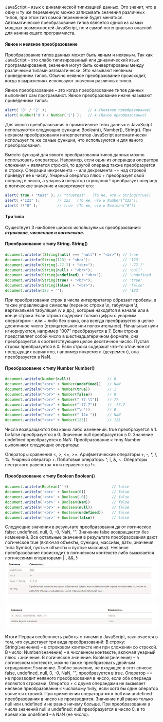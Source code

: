 
JavaScript – язык с динамической типизацией данных. Это значит, что в одну и ту же переменную можно записывать значения различных типов, при этом тип самой переменной будет меняться.
Автоматическое преобразование типов является одной из самых мощных возможностей JavaScript, но и самой потенциально опасной для начинающего программиста.

#### Явное и неявное преобразование
Преобразование типов данных может быть явным и неявным. Так как JavaScript – это слабо типизированный или динамический язык программирования, значения могут быть конвертированы между различными типами автоматически. Это называют неявным приведением типов. Обычно неявное преобразование происходит, когда в выражениях используют значения различных типов.

Явное преобразование – это когда преобразование типов данных выполняет сам программист. Явное преобразование иначе называют приведением типов:
```javascript
alert( '8' / '2' );                   // 4 (Неявное преобразование)
alert( Number('8') / Number('2') );   // 4 (Явное преобразование)

```
Для явного преобразования в примитивные типы данных в JavaScript используются следующие функции: Boolean(), Number(), String(). При неявном преобразования интерпретатор JavaScript автоматически использует те же самые функции, что используются и для явного преобразования.

Вместо функций для явного преобразования типов данных можно использовать операторы. Например, если один из операндов оператора сложения + является строкой, то другой операнд также преобразуется в строку. Операции инкремента -- или декремента ++ над строкой приведут её к числу. Унарный оператор плюс + преобразует свой операнд в число, а унарный оператор отрицания ! преобразует операнд в логическое значение и инвертирует его:
```javascript
alert( true + "test" ); // "truetest"   (То же, что и String(true))
alert( +"123" );        // 123   (То же, что и Number("123"))
alert( !!"0" );         // true  (То же, что и Boolean("0"))
```

#### Три типа
Существует 3 наиболее широко используемых преобразования: ***строковое, численное и логическое.***

#### Преобразование к типу String. String()
```javascript
document.writeln((String(null) === "null") + "<br>"); // true
document.writeln(String(123) + "<br>");               // '123'
document.writeln(String(-77.7) + "<br>");             // '-77.7'
document.writeln(String(null) + "<br>");              // 'null'
document.writeln(String(undefined) + "<br>");         // 'undefined'
document.writeln(String(true) + "<br>");              // 'true'
document.writeln(String(false) + "<br>");             // 'false'
document.writeln(123 + '');                           // '123'
```
При преобразовании строк в числа интерпретатор обрезает пробелы, а также управляющие символы (перенос строки \n, табуляция \t, вертикальная табуляция \v и др.), которые находятся в начале или в конце строки.
Если строка содержит только цифры с унарным оператором - или + либо без знака, она всегда преобразуется в целое десятичное число (отрицательное или положительное). Начальные нули игнорируются, например "007" преобразуется в 7.
Если строка представляет собой число в шестнадцатеричном формате, она преобразуется в соответствующее целое десятичное число.
Пустая строка преобразуется в 0.
Если строка содержит что-то отличное от предыдущих вариантов, например инкремент (декремент), она преобразуется в NaN.

#### Преобразование к типу Number Number()
```javascript
document.writeln(Number(null))                 // 0
document.writeln("<br>" + Number(undefined))   // NaN
document.writeln("<br>" + Number(true))        // 1
document.writeln("<br>" + Number(false))       // 0
document.writeln("<br>" + Number(" 77 \t"))    // 77
document.writeln("<br>" + Number("-77.7"))     // -77.7
document.writeln("<br>" + Number("\n"))        // 0
document.writeln("<br>" + Number(" 12x "))     // NaN
document.writeln("<br>" + Number(123))         // 123
```
Числа возвращаются без каких либо изменений.
true преобразуется в 1.
b>false преобразуется в 0.
Значение null преобразуется в 0.
Значение undefined преобразуется в NaN.
Преобразование к типу Number выполняют следующие операторы:

Операторы сравнения <, >, <=, >=.
Арифметические операторы +, -, *, /, %.
Унарный оператор +.
Побитовые операторы ^, |, &, ~.
Операторы нестрогого равенства == и неравенства !=.

#### Преобразование к типу Boolean Boolean()
```javascript
document.writeln(Boolean(''))                    // false
document.writeln('<br>' + Boolean(0))            // false
document.writeln('<br>' + Boolean(-0))           // false
document.writeln('<br>' + Boolean(NaN))          // false
document.writeln('<br>' + Boolean(null))         // false
document.writeln('<br>' + Boolean(undefined))    // false
document.writeln('<br>' + Boolean(false))        // false
```
Следующие значения в результате преобразования дают логическое false: undefined, null, 0, -0, NaN, "".
Значение false возвращается без изменений.
Все остальные значения в результате преобразования дают логическое true (включая объекты, функции, массивы, даты, значения типа Symbol, пустые объекты и пустые массивы).
Неявное преобразование происходит в логическом контексте либо вызывается логическими операторами ||, &&, !:
![](img/Screenshot_7.png)

![](img/Screenshot_8.png)


Итоги
Первая особенность работы с типами в JavaScript, заключается в том, что существует три вида преобразований:
В строку: String(значение) – в строковом контексте или при сложении со строкой.
В число: Number(значение) – в численном контексте, включая унарный плюс +значение.
В логическое значение: Boolean(значение) – в логическом контексте, можно также преобразовать двойным отрицанием: !!значение.
Любое значение, не входящее в этот список: false, undefined, null, 0, -0, NaN, "", преобразуется в true.
Оператор == не производит неявного преобразования в число, если оба операнда являются строками.
Оператор + с двумя операндами не вызывает неявное преобразование к числовому типу, если хотя бы один оператор является строкой.
При применении оператора == к null или undefined преобразования в число не производится. Значение null равно только null или undefined и не равно ничему больше.
При преобразовании в числа значений null и undefined: null преобразуется в число 0, в то время как undefined – в NaN (не число).
